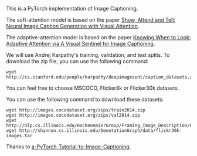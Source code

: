 This is a PyTorch implementation of Image Captioning.



The soft-attention model is based on the paper [Show, Attend and Tell: 
Neural Image Caption 
Generation with Visual Attention](https://arxiv.org/pdf/1502.03044.pdf).

The adaptive-attention model is based on the paper [Knowing When to 
Look: Adaptive 
Attention via A Visual Sentinel for Image Captioning](https://arxiv.org/pdf/1612.01887.pdf).

We will use Andrej Karpathy's training, validation, and test splits. To download the zip file, you can use the following command:
```
wget http://cs.stanford.edu/people/karpathy/deepimagesent/caption_datasets.zip
```

You can feel free to choose MSCOCO, Flicker8k or Flicker30k datasets.

You can use the following command to download these datasets:
```
wget http://images.cocodataset.org/zips/train2014.zip
wget http://images.cocodataset.org/zips/val2014.zip
wget http://nlp.cs.illinois.edu/HockenmaierGroup/Framing_Image_Description/Flickr8k_Dataset.zip
wget http://shannon.cs.illinois.edu/DenotationGraph/data/flickr30k-images.tar
```

Thanks to [a-PyTorch-Tutorial-to-Image-Captioning](https://github.com/sgrvinod/a-PyTorch-Tutorial-to-Image-Captioning).
